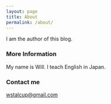 ```yaml
---
layout: page
title: About
permalink: /about/
---
```


I am the author of this blog.

### More Information

My name is Will. I teach English in Japan.

### Contact me

[wstalcup@gmail.com](mailto:wstalcup@gmail.com)
